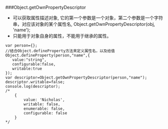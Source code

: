 ###Object.getOwnPropertyDescriptor
- 可以获取属性描述对象, 它的第一个参数是一个对象，第二个参数是一个字符串，对应该对象的某个属性名, Object.getOwnPropertyDescriptor(obj, 'name');
- 只能用于对象自身的属性，不能用于继承的属性。
```
var person={};
//结合Object.defineProperty方法来定义属性名，以及给值
Object.defineProperty(person,"name",{
   value:"string",
   configurable:false,
   writable:true
});
var descriptor=Object.getOwnPropertyDescriptor(person,"name");
descriptor.writable=false;
console.log(descriptor);
/*
	{
	    value: 'Nicholas',
        writable: false,
	    enumerable: false,
	    configurable: false
	}
*/

```